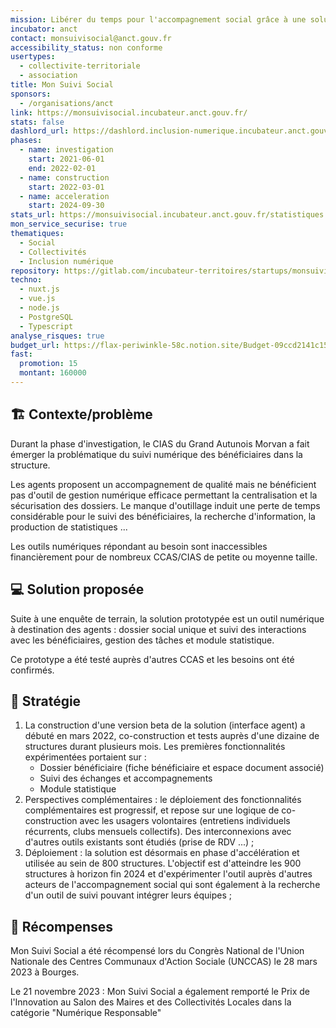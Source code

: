 ```yaml
---
mission: Libérer du temps pour l'accompagnement social grâce à une solution simple, intuitive et sécurisée.
incubator: anct
contact: monsuivisocial@anct.gouv.fr
accessibility_status: non conforme
usertypes:
  - collectivite-territoriale
  - association
title: Mon Suivi Social
sponsors:
  - /organisations/anct
link: https://monsuivisocial.incubateur.anct.gouv.fr/
stats: false
dashlord_url: https://dashlord.inclusion-numerique.incubateur.anct.gouv.fr/url/monsuivisocial-incubateur-anct-gouv-fr/
phases:
  - name: investigation
    start: 2021-06-01
    end: 2022-02-01
  - name: construction
    start: 2022-03-01
  - name: acceleration
    start: 2024-09-30
stats_url: https://monsuivisocial.incubateur.anct.gouv.fr/statistiques
mon_service_securise: true
thematiques:
  - Social
  - Collectivités
  - Inclusion numérique
repository: https://gitlab.com/incubateur-territoires/startups/monsuivisocial/monsuivisocial-v2/-/tree/main
techno:
  - nuxt.js
  - vue.js
  - node.js
  - PostgreSQL
  - Typescript
analyse_risques: true
budget_url: https://flax-periwinkle-58c.notion.site/Budget-09ccd2141c15427b98ace25078cbec29?pvs=4
fast:
  promotion: 15
  montant: 160000
---
```

## 🏗 Contexte/problème

Durant la phase d'investigation, le CIAS du Grand Autunois Morvan a fait émerger la problématique du suivi numérique des bénéficiaires dans la structure.

Les agents proposent un accompagnement de qualité mais ne bénéficient pas d'outil de gestion numérique efficace permettant la centralisation et la sécurisation des dossiers. Le manque d'outillage induit une perte de temps considérable pour le suivi des bénéficiaires, la recherche d'information, la production de statistiques ...

Les outils numériques répondant au besoin sont inaccessibles financièrement pour de nombreux CCAS/CIAS de petite ou moyenne taille.

## 💻 Solution proposée

Suite à une enquête de terrain, la solution prototypée est un outil numérique à destination des agents : dossier social unique et suivi des interactions avec les bénéficiaires,  gestion des tâches et module statistique.

Ce prototype a été testé auprès d'autres CCAS et les besoins ont été confirmés.

## 🚀 Stratégie

1. La construction d'une version beta de la solution (interface agent) a débuté en mars 2022, co-construction et tests auprès d'une dizaine de structures durant plusieurs mois.
Les premières fonctionnalités expérimentées portaient sur :
    - Dossier bénéficiaire (fiche bénéficiaire et espace document associé) 
    - Suivi des échanges et accompagnements 
    - Module statistique 
2. Perspectives complémentaires : le déploiement des fonctionnalités complémentaires est progressif, et repose sur une logique de co-construction avec les usagers volontaires (entretiens individuels récurrents, clubs mensuels collectifs). Des interconnexions avec d'autres outils existants sont étudiés (prise de RDV ...) ;
3. Déploiement : la solution est désormais en phase d'accélération et utilisée au sein de 800 structures. L'objectif est d'atteindre les 900 structures à horizon fin 2024 et d'expérimenter l'outil auprès d'autres acteurs de l'accompagnement social qui sont également à la recherche d'un outil de suivi pouvant intégrer leurs équipes ;

## 🥇 Récompenses

Mon Suivi Social a été récompensé lors du Congrès National de l'Union Nationale des Centres Communaux d'Action Sociale (UNCCAS) le 28 mars 2023 à Bourges.

Le 21 novembre 2023 : Mon Suivi Social a également remporté le Prix de l'Innovation au Salon des Maires et des Collectivités Locales dans la catégorie "Numérique Responsable"
